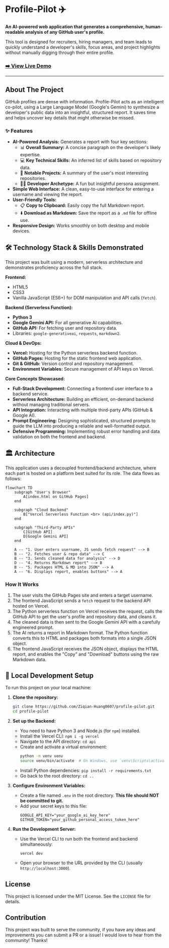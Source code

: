 
# Profile-Pilot ✈️


**An AI-powered web application that generates a comprehensive, human-readable analysis of any GitHub user's profile.**

This tool is designed for recruiters, hiring managers, and team leads to quickly understand a developer's skills, focus areas, and project highlights without manually digging through their entire profile.


### [**➡️ View Live Demo**](https://ziqian-huang0607.github.io/Profile-Pilot/)

---

## About The Project

GitHub profiles are dense with information. Profile-Pilot acts as an intelligent co-pilot, using a Large Language Model (Google's Gemini) to synthesize a developer's public data into an insightful, structured report. It saves time and helps uncover key details that might otherwise be missed.

### ✨ Features

*   **AI-Powered Analysis:** Generates a report with four key sections:
    *   📊 **Overall Summary:** A concise paragraph on the developer's likely expertise.
    *   💻 **Key Technical Skills:** An inferred list of skills based on repository data.
    *   🚀 **Notable Projects:** A summary of the user's most interesting repositories.
    *   🧑‍💻 **Developer Archetype:** A fun but insightful persona assignment.
*   **Simple Web Interface:** A clean, easy-to-use interface for entering a username and viewing the report.
*   **User-Friendly Tools:**
    *   📋 **Copy to Clipboard:** Easily copy the full Markdown report.
    *   ⬇️ **Download as Markdown:** Save the report as a `.md` file for offline use.
*   **Responsive Design:** Works smoothly on both desktop and mobile devices.

## 🛠️ Technology Stack & Skills Demonstrated

This project was built using a modern, serverless architecture and demonstrates proficiency across the full stack.

**Frontend:**
*   HTML5
*   CSS3
*   Vanilla JavaScript (ES6+) for DOM manipulation and API calls (`fetch`).

**Backend (Serverless Function):**
*   **Python 3**
*   **Google Gemini API:** For all generative AI capabilities.
*   **GitHub API:** For fetching user and repository data.
*   Libraries: `google-generativeai`, `requests`, `markdown2`.

**Cloud & DevOps:**
*   **Vercel:** Hosting for the Python serverless backend function.
*   **GitHub Pages:** Hosting for the static frontend web application.
*   **Git & GitHub:** Version control and repository management.
*   **Environment Variables:** Secure management of API keys on Vercel.

**Core Concepts Showcased:**
*   **Full-Stack Development:** Connecting a frontend user interface to a backend service.
*   **Serverless Architecture:** Building an efficient, on-demand backend without managing traditional servers.
*   **API Integration:** Interacting with multiple third-party APIs (GitHub & Google AI).
*   **Prompt Engineering:** Designing sophisticated, structured prompts to guide the LLM into producing a reliable and well-formatted output.
*   **Defensive Programming:** Implementing robust error handling and data validation on both the frontend and backend.

## 🏛️ Architecture

This application uses a decoupled frontend/backend architecture, where each part is hosted on a platform best suited for its role. The data flows as follows:

```mermaid
flowchart TD
    subgraph "User's Browser"
        A[index.html on GitHub Pages]
    end

    subgraph "Cloud Backend"
        B["Vercel Serverless Function <br> (api/index.py)"]
    end

    subgraph "Third-Party APIs"
        C[GitHub API]
        D[Google Gemini API]
    end

    A -- "1. User enters username, JS sends fetch request" --> B
    B -- "2. Fetches user & repo data" --> C
    B -- "3. Sends cleaned data for analysis" --> D
    D -- "4. Returns Markdown report" --> B
    B -- "5. Packages HTML & MD into JSON" --> A
    A -- "6. Displays report, enables buttons" --> A
```

### How It Works

1.  The user visits the GitHub Pages site and enters a target username.
2.  The frontend JavaScript sends a `fetch` request to the backend API hosted on Vercel.
3.  The Python serverless function on Vercel receives the request, calls the GitHub API to get the user's profile and repository data, and cleans it.
4.  The cleaned data is then sent to the Google Gemini API with a carefully engineered prompt.
5.  The AI returns a report in Markdown format. The Python function converts this to HTML and packages both formats into a single JSON object.
6.  The frontend JavaScript receives the JSON object, displays the HTML report, and enables the "Copy" and "Download" buttons using the raw Markdown data.

## 🚀 Local Development Setup

To run this project on your local machine:

1.  **Clone the repository:**
    ```bash
    git clone https://github.com/Ziqian-Huang0607/profile-pilot.git
    cd profile-pilot
    ```

2.  **Set up the Backend:**
    *   You need to have Python 3 and Node.js (for `npm`) installed.
    *   Install the Vercel CLI: `npm i -g vercel`
    *   Navigate to the API directory: `cd api`
    *   Create and activate a virtual environment:
        ```bash
        python -m venv venv
        source venv/bin/activate  # On Windows, use `venv\Scripts\activate`
        ```
    *   Install Python dependencies: `pip install -r requirements.txt`
    *   Go back to the root directory: `cd ..`

3.  **Configure Environment Variables:**
    *   Create a file named `.env` in the root directory. **This file should NOT be committed to git.**
    *   Add your secret keys to this file:
        ```
        GOOGLE_API_KEY="your_google_ai_key_here"
        GITHUB_TOKEN="your_github_personal_access_token_here"
        ```

4.  **Run the Development Server:**
    *   Use the Vercel CLI to run both the frontend and backend simultaneously:
        ```bash
        vercel dev
        ```
    *   Open your browser to the URL provided by the CLI (usually `http://localhost:3000`).

## License

This project is licensed under the MIT License. See the `LICENSE` file for details.


## Contribution

This project was built to serve the community, if you have any ideas and improvements you can submit a PR or a issue! I would love to hear from the community! Thanks!
